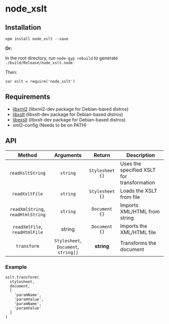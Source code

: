 # node_xslt

## Installation
```
npm install node_xslt --save
```

**Or:**

In the root directory, run `node-gyp rebuild` to generate `./build/Release/node_xslt.node`

Then:

```JS
var xslt = require('node_xslt')
```

## Requirements

* [libxml2](http://www.xmlsoft.org/) (libxml2-dev package for Debian-based distros)
* [libxslt](http://xmlsoft.org/xslt/index.html) (libxslt-dev package for Debian-based distros)
* [libexslt](http://xmlsoft.org/xslt/EXSLT/) (libxslt-dev package for Debian-based distros)
* xml2-config (Needs to be on PATH)

## API

| Method | Arguments | Return | Description
| :---: | :---: | :---: | ---
| `readXsltString` | `string` | `Stylesheet {}` | Uses the specified XSLT for transformation
| `readXsltFile` | `string` | `Stylesheet {}` | Loads the XSLT from file
| `readXmlString`, `readHtmlString` | `string` | `Document {}` | Imports XML/HTML from string
| `readXmlFile`, `readHtmlFile` | string | `Document {}` | Imports the XML/HTML file
| `transform` | `Stylesheet`, `Document`, `string[]` | **string** | Transforms the document


### Example
```
xslt.transform(
  stylesheet,
  document,
  [
    'paramName',
    'paramValue',
    'paramName',
    'paramValue'
  ]
)
```
